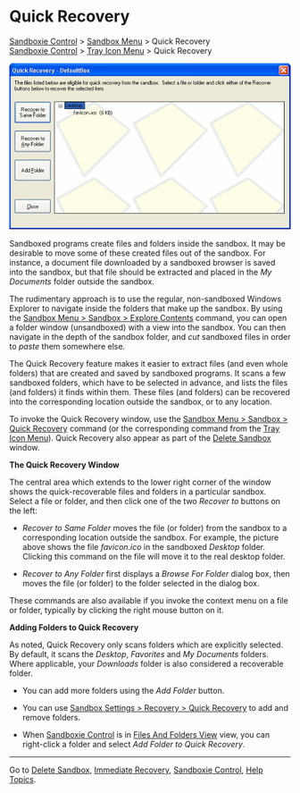 # Quick Recovery

[Sandboxie Control](SandboxieControl.md) > [Sandbox Menu](SandboxMenu.md) > Quick Recovery  
[Sandboxie Control](SandboxieControl.md) > [Tray Icon Menu](TrayIconMenu.md) > Quick Recovery

![](../Media/QuickRecoverSandbox.png)

Sandboxed programs create files and folders inside the sandbox. It may be desirable to move some of these created files out of the sandbox. For instance, a document file downloaded by a sandboxed browser is saved into the sandbox, but that file should be extracted and placed in the _My Documents_ folder outside the sandbox.

The rudimentary approach is to use the regular, non-sandboxed Windows Explorer to navigate inside the folders that make up the sandbox. By using the [Sandbox Menu > Sandbox > Explore Contents](SandboxMenu#sandbox) command, you can open a folder window (unsandboxed) with a view into the sandbox. You can then navigate in the depth of the sandbox folder, and _cut_ sandboxed files in order to _paste_ them somewhere else.

The Quick Recovery feature makes it easier to extract files (and even whole folders) that are created and saved by sandboxed programs. It scans a few sandboxed folders, which have to be selected in advance, and lists the files (and folders) it finds within them. These files (and folders) can be recovered into the corresponding location outside the sandbox, or to any location.

To invoke the Quick Recovery window, use the [Sandbox Menu > Sandbox > Quick Recovery](SandboxMenu#sandbox) command (or the corresponding command from the [Tray Icon Menu](TrayIconMenu.md)). Quick Recovery also appear as part of the [Delete Sandbox](DeleteSandbox.md) window.

**The Quick Recovery Window**

The central area which extends to the lower right corner of the window shows the quick-recoverable files and folders in a particular sandbox. Select a file or folder, and then click one of the two _Recover to_ buttons on the left:

*   _Recover to Same Folder_ moves the file (or folder) from the sandbox to a corresponding location outside the sandbox. For example, the picture above shows the file _favicon.ico_ in the sandboxed _Desktop_ folder. Clicking this command on the file will move it to the real desktop folder.

*   _Recover to Any Folder_ first displays a _Browse For Folder_ dialog box, then moves the file (or folder) to the folder selected in the dialog box.

These commands are also available if you invoke the context menu on a file or folder, typically by clicking the right mouse button on it.

**Adding Folders to Quick Recovery**

As noted, Quick Recovery only scans folders which are explicitly selected. By default, it scans the _Desktop_, _Favorites_ and _My Documents_ folders. Where applicable, your _Downloads_ folder is also considered a recoverable folder.

*   You can add more folders using the _Add Folder_ button.

*   You can use [Sandbox Settings > Recovery > Quick Recovery](RecoverySettings#quick) to add and remove folders.

*   When [Sandboxie Control](SandboxieControl.md) is in [Files And Folders View](FilesAndFoldersView.md) view, you can right-click a folder and select _Add Folder to Quick Recovery_.

* * *

Go to [Delete Sandbox](DeleteSandbox.md), [Immediate Recovery](ImmediateRecovery.md), [Sandboxie Control](SandboxieControl.md), [Help Topics](HelpTopics.md).